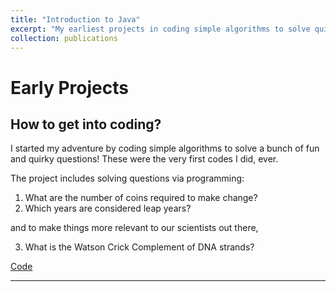 ```yaml
---
title: "Introduction to Java"
excerpt: "My earliest projects in coding simple algorithms to solve quirky questions."
collection: publications
---
```


# Early Projects 

## How to get into coding? 

I started my adventure by coding simple algorithms to solve a bunch of fun and quirky questions! 
These were the very first codes I did, ever. 

The project includes solving questions via programming: 

1. What are the number of coins required to make change? 
2. Which years are considered leap years? 

and to make things more relevant to our scientists out there, 

3. What is the Watson Crick Complement of DNA strands?

[Code](https://github.com/kmualim/projects)

---
